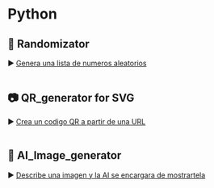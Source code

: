 # Python

## 🎲 Randomizator
► [Genera una lista de numeros aleatorios](https://github.com/gjmacias/randomizator)
<br>
<br>
## 📷 QR_generator for SVG
► [Crea un codigo QR a partir de una URL](https://github.com/gjmacias/QR_generator)
<br>
<br>
## 🎨 AI_Image_generator
► [Describe una imagen y la AI se encargara de mostrartela](https://github.com/gjmacias/AI_Image_generator/)
<br>

